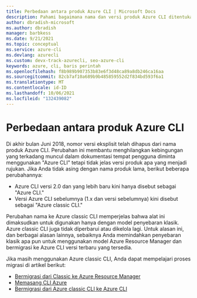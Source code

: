 ```yaml
---
title: Perbedaan antara produk Azure CLI | Microsoft Docs
description: Pahami bagaimana nama dan versi produk Azure CLI ditentukan, serta cara produk tersebut ditingkatkan.
author: dbradish-microsoft
ms.author: dbradish
manager: barbkess
ms.date: 9/21/2021
ms.topic: conceptual
ms.service: azure-cli
ms.devlang: azurecli
ms.custom: devx-track-azurecli, seo-azure-cli
keywords: azure, cli, baris perintah
ms.openlocfilehash: f8b989b907353b83e6f3d48ca89a8db246ca16aa
ms.sourcegitcommit: 82cb7af10a689b9b485859552d2f834bd593f6a1
ms.translationtype: MT
ms.contentlocale: id-ID
ms.lasthandoff: 10/06/2021
ms.locfileid: "132439082"
---
```

# <a name="differences-between-azure-cli-products"></a>Perbedaan antara produk Azure CLI

Di akhir bulan Juni 2018, nomor versi eksplisit telah dihapus dari nama produk Azure CLI. Perubahan ini membantu menghilangkan kebingungan yang terkadang muncul dalam dokumentasi tempat pengguna diminta menggunakan "Azure CLI" tetapi tidak jelas versi produk apa yang menjadi rujukan. Jika Anda tidak asing dengan nama produk lama, berikut beberapa perubahannya:

* Azure CLI versi 2.0 dan yang lebih baru kini hanya disebut sebagai "Azure CLI."
* Versi Azure CLI sebelumnya (1.x dan versi sebelumnya) kini disebut sebagai "Azure classic CLI."

Perubahan nama ke Azure classic CLI memperjelas bahwa alat ini dimaksudkan untuk digunakan hanya dengan model penyebaran klasik. Azure classic CLI juga tidak diperbarui atau dikelola lagi. Untuk alasan ini, dan berbagai alasan lainnya, sebaiknya Anda memindahkan penyebaran klasik apa pun untuk menggunakan model Azure Resource Manager dan bermigrasi ke Azure CLI versi terbaru yang tersedia.

Jika masih menggunakan Azure classic CLI, Anda dapat mempelajari proses migrasi di artikel berikut:

* [Bermigrasi dari Classic ke Azure Resource Manager](/azure/virtual-machines/linux/migration-classic-resource-manager-overview)
* [Memasang CLI Azure](install-azure-cli.md)
* [Bermigrasi dari Azure classic CLI ke Azure CLI](https://github.com/Azure/azure-cli/blob/dev/doc/classic_cli_migration.md)
